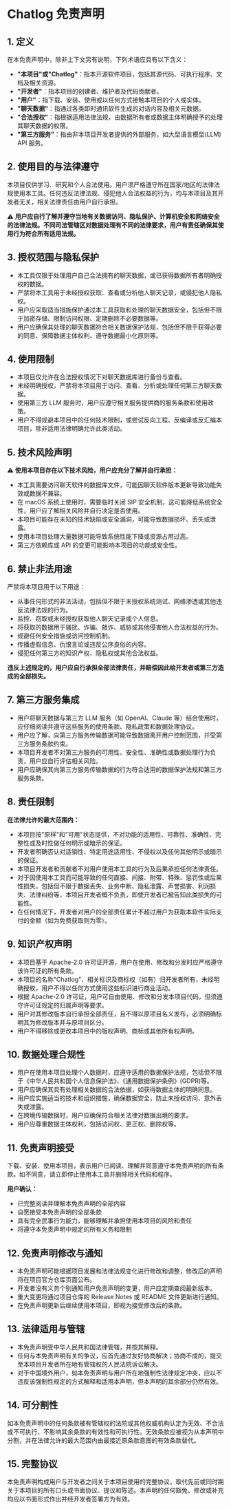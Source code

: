 # Chatlog 免责声明

## 1. 定义

在本免责声明中，除非上下文另有说明，下列术语应具有以下含义：

- **"本项目"或"Chatlog"**：指本开源软件项目，包括其源代码、可执行程序、文档及相关资源。
- **"开发者"**：指本项目的创建者、维护者及代码贡献者。
- **"用户"**：指下载、安装、使用或以任何方式接触本项目的个人或实体。
- **"聊天数据"**：指通过各类即时通讯软件生成的对话内容及相关元数据。
- **"合法授权"**：指根据适用法律法规，由数据所有者或数据主体明确授予的处理其聊天数据的权限。
- **"第三方服务"**：指由非本项目开发者提供的外部服务，如大型语言模型(LLM) API 服务。

## 2. 使用目的与法律遵守

本项目仅供学习、研究和个人合法使用。用户须严格遵守所在国家/地区的法律法规使用本工具。任何违反法律法规、侵犯他人合法权益的行为，均与本项目及其开发者无关，相关法律责任由用户自行承担。

⚠️ **用户应自行了解并遵守当地有关数据访问、隐私保护、计算机安全和网络安全的法律法规。不同司法管辖区对数据处理有不同的法律要求，用户有责任确保其使用行为符合所有适用法规。**

## 3. 授权范围与隐私保护

- 本工具仅限于处理用户自己合法拥有的聊天数据，或已获得数据所有者明确授权的数据。
- 严禁将本工具用于未经授权获取、查看或分析他人聊天记录，或侵犯他人隐私权。
- 用户应采取适当措施保护通过本工具获取和处理的聊天数据安全，包括但不限于加密存储、限制访问权限、定期删除不必要数据等。
- 用户应确保其处理的聊天数据符合相关数据保护法规，包括但不限于获得必要的同意、保障数据主体权利、遵守数据最小化原则等。

## 4. 使用限制

- 本项目仅允许在合法授权情况下对聊天数据库进行备份与查看。
- 未经明确授权，严禁将本项目用于访问、查看、分析或处理任何第三方聊天数据。
- 使用第三方 LLM 服务时，用户应遵守相关服务提供商的服务条款和使用政策。
- 用户不得规避本项目中的任何技术限制，或尝试反向工程、反编译或反汇编本项目，除非适用法律明确允许此类活动。

## 5. 技术风险声明

⚠️ **使用本项目存在以下技术风险，用户应充分了解并自行承担：**

- 本工具需要访问聊天软件的数据库文件，可能因聊天软件版本更新导致功能失效或数据不兼容。
- 在 macOS 系统上使用时，需要临时关闭 SIP 安全机制，这可能降低系统安全性，用户应了解相关风险并自行决定是否使用。
- 本项目可能存在未知的技术缺陷或安全漏洞，可能导致数据损坏、丢失或泄露。
- 使用本项目处理大量数据可能导致系统性能下降或资源占用过高。
- 第三方依赖库或 API 的变更可能影响本项目的功能或安全性。

## 6. 禁止非法用途

严禁将本项目用于以下用途：

- 从事任何形式的非法活动，包括但不限于未授权系统测试、网络渗透或其他违反法律法规的行为。
- 监控、窃取或未经授权获取他人聊天记录或个人信息。
- 将获取的数据用于骚扰、诈骗、敲诈、威胁或其他侵害他人合法权益的行为。
- 规避任何安全措施或访问控制机制。
- 传播虚假信息、仇恨言论或违反公序良俗的内容。
- 侵犯任何第三方的知识产权、隐私权或其他合法权益。

**违反上述规定的，用户应自行承担全部法律责任，并赔偿因此给开发者或第三方造成的全部损失。**

## 7. 第三方服务集成

- 用户将聊天数据与第三方 LLM 服务（如 OpenAI、Claude 等）结合使用时，应仔细阅读并遵守这些服务的使用条款、隐私政策和数据处理协议。
- 用户应了解，向第三方服务传输数据可能导致数据离开用户控制范围，并受第三方服务条款约束。
- 本项目开发者不对第三方服务的可用性、安全性、准确性或数据处理行为负责，用户应自行评估相关风险。
- 用户应确保其向第三方服务传输数据的行为符合适用的数据保护法规和第三方服务条款。

## 8. 责任限制

**在法律允许的最大范围内：**

- 本项目按"原样"和"可用"状态提供，不对功能的适用性、可靠性、准确性、完整性或及时性做任何明示或暗示的保证。
- 开发者明确否认对适销性、特定用途适用性、不侵权以及任何其他明示或暗示的保证。
- 本项目开发者和贡献者不对用户使用本工具的行为及后果承担任何法律责任。
- 对于因使用本工具而可能导致的任何直接、间接、附带、特殊、惩罚性或后果性损失，包括但不限于数据丢失、业务中断、隐私泄露、声誉损害、利润损失、法律纠纷等，本项目开发者概不负责，即使开发者已被告知此类损失的可能性。
- 在任何情况下，开发者对用户的全部责任累计不超过用户为获取本软件实际支付的金额（如为免费获取则为零）。

## 9. 知识产权声明

- 本项目基于 Apache-2.0 许可证开源，用户在使用、修改和分发时应严格遵守该许可证的所有条款。
- 本项目的名称"Chatlog"、相关标识及商标权（如有）归开发者所有，未经明确授权，用户不得以任何方式使用这些标识进行商业活动。
- 根据 Apache-2.0 许可证，用户可自由使用、修改和分发本项目代码，但须遵守许可证规定的归属声明等要求。
- 用户对其修改版本自行承担全部责任，且不得以原项目名义发布，必须明确标明其为修改版本并与原项目区分。
- 用户不得移除或更改本项目中的版权声明、商标或其他所有权声明。

## 10. 数据处理合规性

- 用户在使用本项目处理个人数据时，应遵守适用的数据保护法规，包括但不限于《中华人民共和国个人信息保护法》、《通用数据保护条例》(GDPR)等。
- 用户应确保其具有处理相关数据的合法依据，如获得数据主体的明确同意。
- 用户应实施适当的技术和组织措施，确保数据安全，防止未授权访问、意外丢失或泄露。
- 在跨境传输数据时，用户应确保符合相关法律对数据出境的要求。
- 用户应尊重数据主体权利，包括访问权、更正权、删除权等。

## 11. 免责声明接受

下载、安装、使用本项目，表示用户已阅读、理解并同意遵守本免责声明的所有条款。如不同意，请立即停止使用本工具并删除相关代码和程序。

**用户确认：**
- 已完整阅读并理解本免责声明的全部内容
- 自愿接受本免责声明的全部条款
- 具有完全民事行为能力，能够理解并承担使用本项目的风险和责任
- 将遵守本免责声明中规定的所有义务和限制

## 12. 免责声明修改与通知

- 本免责声明可能根据项目发展和法律法规变化进行修改和调整，修改后的声明将在项目官方仓库页面公布。
- 开发者没有义务个别通知用户免责声明的变更，用户应定期查阅最新版本。
- 重大变更将通过项目仓库的 Release Notes 或 README 文件更新进行通知。
- 在免责声明更新后继续使用本项目，即视为接受修改后的条款。

## 13. 法律适用与管辖

- 本免责声明受中华人民共和国法律管辖，并按其解释。
- 任何与本免责声明有关的争议，应首先通过友好协商解决；协商不成的，提交至本项目开发者所在地有管辖权的人民法院诉讼解决。
- 对于中国境外用户，如本免责声明与用户所在地强制性法律规定冲突，应以不违反该强制性规定的方式解释和适用本声明，但本声明的其余部分仍然有效。

## 14. 可分割性

如本免责声明中的任何条款被有管辖权的法院或其他权威机构认定为无效、不合法或不可执行，不影响其余条款的有效性和可执行性。无效条款应被视为从本声明中分割，并在法律允许的最大范围内由最接近原条款意图的有效条款替代。

## 15. 完整协议

本免责声明构成用户与开发者之间关于本项目使用的完整协议，取代先前或同时期关于本项目的所有口头或书面协议、提议和陈述。本声明的任何豁免、修改或补充均应以书面形式作出并经开发者签署方为有效。


